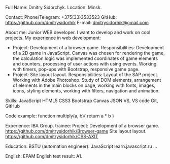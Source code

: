 Full Name: Dmitry Sidorchyk.
Location: Minsk.

Contact:
Phone/Telegram: +375(33)3533523
GitHub: https://github.com/dmitrysidorhik
E-mail: dmitrysidorhik@gmail.com

About me: 
Junior WEB developer.
I want to develop and work on cool projects.
My experience in web development:
- Project: Development of a browser game.
Responsibilities: Development of a 2D game in JavaScript.
Canvas was chosen for rendering the game, the calculation logic was implemented
coordinates of game elements and counters, processing of user actions with
using events. Working with timers, pop-ups with
Bootstrap, responsive game page.
- Project: Site layout layout.
Responsibilities: Layout of the SAP project. Working with Adobe Photoshop.
Study of DOM elements, arrangement of elements in the main blocks on
page, working with fonts, images, icons, styling
elements, working with filters, navigation and animation.

Skills:
JavaScript
HTML5
CSS3
Bootstrap
Canvas
JSON
VS, VS code
Git, GitHub

Code example:
function multiply(a, b){
 return a * b
}

Experience:
IBA Group. trainee:
Project: Development of a browser game. https://github.com/dmitrysidorhik/Browser-game
Site layout layout. https://github.com/dmitrysidorhik/CSS-AXIT

Education:
BSTU (automation engineer).
JavaScript learn.javascript.ru ...

English:
EPAM English test result: A1.
